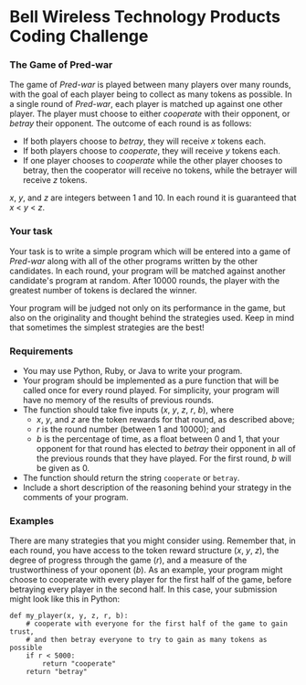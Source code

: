 # Bell Wireless Technology Products Coding Challenge

### The Game of Pred-war
The game of *Pred-war* is played between many players over many rounds, with the goal of each player being to collect as many tokens as possible. In a single round of *Pred-war*, each player is matched up against one other player. The player must choose to either *cooperate* with their opponent, or *betray* their opponent. The outcome of each round is as follows:

 - If both players choose to *betray*, they will receive *x* tokens each.
 - If both players choose to *cooperate*, they will receive *y* tokens each.
 - If one player chooses to *cooperate* while the other player chooses to betray, then the cooperator will receive no tokens, while the betrayer will receive *z* tokens.

*x*, *y*, and *z* are integers between 1 and 10. In each round it is guaranteed that *x* < *y* < *z*.

### Your task
Your task is to write a simple program which will be entered into a game of *Pred-war* along with all of the other programs written by the other candidates. In each round, your program will be matched against another candidate's program at random. After 10000 rounds, the player with the greatest number of tokens is declared the winner.

Your program will be judged not only on its performance in the game, but also on the originality and thought behind the strategies used. Keep in mind that sometimes the simplest strategies are the best!

### Requirements
- You may use Python, Ruby, or Java to write your program.
- Your program should be implemented as a pure function that will be called once for every round played. For simplicity, your program will have no memory of the results of previous rounds.
- The function should take five inputs (*x*, *y*, *z*, *r*, *b*), where
  - *x*, *y*, and *z* are the token rewards for that round, as described above;
  - *r* is the round number (between 1 and 10000); and
  - *b* is the percentage of time, as a float between 0 and 1, that your opponent for that round has elected to *betray* their opponent in all of the previous rounds that they have played. For the first round, *b* will be given as 0.
- The function should return the string `cooperate` or `betray`.
- Include a short description of the reasoning behind your strategy in the comments of your program.

### Examples
There are many strategies that you might consider using. Remember that, in each round, you have access to the token reward structure (*x*, *y*, *z*), the degree of progress through the game (*r*), and a measure of the trustworthiness of your oponent (*b*). As an example, your program might choose to cooperate with every player for the first half of the game, before betraying every player in the second half. In this case, your submission might look like this in Python:

```
def my_player(x, y, z, r, b):
    # cooperate with everyone for the first half of the game to gain trust,
    # and then betray everyone to try to gain as many tokens as possible
    if r < 5000:
        return "cooperate"
    return "betray"
```
